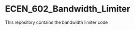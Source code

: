 ECEN_602_Bandwidth_Limiter
==========================

This repository contains the bandwidth limiter code
